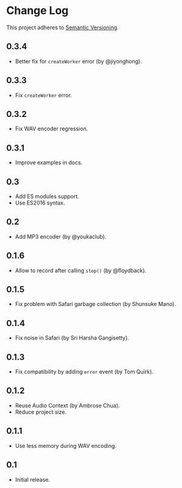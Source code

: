 # Change Log
This project adheres to [Semantic Versioning](http://semver.org/).

## 0.3.4
* Better fix for `createWorker` error (by @jiyonghong).

## 0.3.3
* Fix `createWorker` error.

## 0.3.2
* Fix WAV encoder regression.

## 0.3.1
* Improve examples in docs.

## 0.3
* Add ES modules support.
* Use ES2016 syntax.

## 0.2
* Add MP3 encoder (by @youkaclub).

## 0.1.6
* Allow to record after calling `stop()` (by @floydback).

## 0.1.5
* Fix problem with Safari garbage collection (by Shunsuke Mano).

## 0.1.4
* Fix noise in Safari (by Sri Harsha Gangisetty).

## 0.1.3
* Fix compatibility by adding `error` event (by Tom Quirk).

## 0.1.2
* Reuse Audio Context (by Ambrose Chua).
* Reduce project size.

## 0.1.1
* Use less memory during WAV encoding.

## 0.1
* Initial release.

